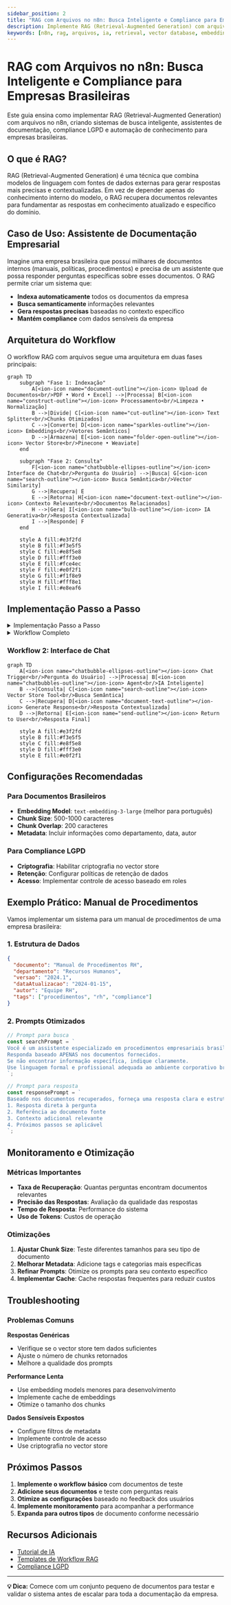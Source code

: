 ```yaml
---
sidebar_position: 2
title: "RAG com Arquivos no n8n: Busca Inteligente e Compliance para Empresas Brasileiras"
description: Implemente RAG (Retrieval-Augmented Generation) com arquivos no n8n para busca inteligente, compliance LGPD e automação de conhecimento empresarial.
keywords: [n8n, rag, arquivos, ia, retrieval, vector database, embeddings, busca semântica, automação Brasil, compliance LGPD, assistente de documentação, busca empresarial]
---
```


# RAG com Arquivos no n8n: Busca Inteligente e Compliance para Empresas Brasileiras

Este guia ensina como implementar RAG (Retrieval-Augmented Generation) com arquivos no n8n, criando sistemas de busca inteligente, assistentes de documentação, compliance LGPD e automação de conhecimento para empresas brasileiras.

## O que é RAG?

RAG (Retrieval-Augmented Generation) é uma técnica que combina modelos de linguagem com fontes de dados externas para gerar respostas mais precisas e contextualizadas. Em vez de depender apenas do conhecimento interno do modelo, o RAG recupera documentos relevantes para fundamentar as respostas em conhecimento atualizado e específico do domínio.

## Caso de Uso: Assistente de Documentação Empresarial

Imagine uma empresa brasileira que possui milhares de documentos internos (manuais, políticas, procedimentos) e precisa de um assistente que possa responder perguntas específicas sobre esses documentos. O RAG permite criar um sistema que:

- **Indexa automaticamente** todos os documentos da empresa
- **Busca semanticamente** informações relevantes
- **Gera respostas precisas** baseadas no contexto específico
- **Mantém compliance** com dados sensíveis da empresa

## Arquitetura do Workflow

O workflow RAG com arquivos segue uma arquitetura em duas fases principais:

```mermaid
graph TD
    subgraph "Fase 1: Indexação"
        A[<ion-icon name="document-outline"></ion-icon> Upload de Documentos<br/>PDF • Word • Excel] -->|Processa| B[<ion-icon name="construct-outline"></ion-icon> Processamento<br/>Limpeza • Normalização]
        B -->|Divide| C[<ion-icon name="cut-outline"></ion-icon> Text Splitter<br/>Chunks Otimizados]
        C -->|Converte| D[<ion-icon name="sparkles-outline"></ion-icon> Embeddings<br/>Vetores Semânticos]
        D -->|Armazena| E[<ion-icon name="folder-open-outline"></ion-icon> Vector Store<br/>Pinecone • Weaviate]
    end
    
    subgraph "Fase 2: Consulta"
        F[<ion-icon name="chatbubble-ellipses-outline"></ion-icon> Interface de Chat<br/>Pergunta do Usuário] -->|Busca| G[<ion-icon name="search-outline"></ion-icon> Busca Semântica<br/>Vector Similarity]
        G -->|Recupera| E
        E -->|Retorna| H[<ion-icon name="document-text-outline"></ion-icon> Contexto Relevante<br/>Documentos Relacionados]
        H -->|Gera| I[<ion-icon name="bulb-outline"></ion-icon> IA Generativa<br/>Resposta Contextualizada]
        I -->|Responde| F
    end
    
    style A fill:#e3f2fd
    style B fill:#f3e5f5
    style C fill:#e8f5e8
    style D fill:#fff3e0
    style E fill:#fce4ec
    style F fill:#e0f2f1
    style G fill:#f1f8e9
    style H fill:#fff8e1
    style I fill:#e8eaf6
```

## Implementação Passo a Passo

<details>
<summary>Implementação Passo a Passo</summary>

### Passo 1: Configurar o Vector Store

Primeiro, configure um vector store para armazenar os embeddings dos seus documentos:

```json
{
  "node": "n8n-nodes-langchain.vectorstoreinmemory",
  "operation": "Insert Documents",
  "parameters": {
    "embeddingModel": "text-embedding-ada-002",
    "chunkSize": 1000,
    "chunkOverlap": 200
  }
}
```

### Passo 2: Processar Documentos

Use o **Default Data Loader** para processar diferentes tipos de arquivo:

```json
{
  "node": "n8n-nodes-langchain.documentdefaultdataloader",
  "parameters": {
    "filePath": "{{ $json.filePath }}",
    "textSplitter": "RecursiveCharacterTextSplitter",
    "chunkSize": 1000,
    "chunkOverlap": 200
  }
}
```

### Passo 3: Configurar o Agente RAG

Configure um agente que usa o vector store como ferramenta:

```json
{
  "node": "n8n-nodes-langchain.agent",
  "parameters": {
    "model": "gpt-4",
    "tools": [
      {
        "type": "vectorStore",
        "description": "Busca informações nos documentos da empresa",
        "limit": 5,
        "includeMetadata": true
      }
    ]
  }
}
```

</details>

<details>
<summary>Workflow Completo</summary>

```mermaid
graph TD
    A[<ion-icon name="cloud-upload-outline"></ion-icon> Webhook Trigger<br/>Recebe Arquivo] -->|Processa| B[<ion-icon name="file-tray-full-outline"></ion-icon> Read Binary Files<br/>Extrai Conteúdo]
    B -->|Carrega| C[<ion-icon name="document-outline"></ion-icon> Default Data Loader<br/>Suporte Multi-formato]
    C -->|Divide| D[<ion-icon name="cut-outline"></ion-icon> Text Splitter<br/>Chunks Otimizados]
    D -->|Converte| E[<ion-icon name="sparkles-outline"></ion-icon> Embeddings OpenAI<br/>Vetores Semânticos]
    E -->|Armazena| F[<ion-icon name="folder-open-outline"></ion-icon> Vector Store Insert<br/>Indexação Completa]
    F -->|Confirma| G[<ion-icon name="checkmark-circle-outline"></ion-icon> Success Response<br/>Documento Indexado]
    
    style A fill:#e3f2fd
    style B fill:#f3e5f5
    style C fill:#e8f5e8
    style D fill:#fff3e0
    style E fill:#fce4ec
    style F fill:#f1f8e9
    style G fill:#e0f2f1
```

</details>

### Workflow 2: Interface de Chat

```mermaid
graph TD
    A[<ion-icon name="chatbubble-ellipses-outline"></ion-icon> Chat Trigger<br/>Pergunta do Usuário] -->|Processa| B[<ion-icon name="chatbubbles-outline"></ion-icon> Agent<br/>IA Inteligente]
    B -->|Consulta| C[<ion-icon name="search-outline"></ion-icon> Vector Store Tool<br/>Busca Semântica]
    C -->|Recupera| D[<ion-icon name="document-text-outline"></ion-icon> Generate Response<br/>Resposta Contextualizada]
    D -->|Retorna| E[<ion-icon name="send-outline"></ion-icon> Return to User<br/>Resposta Final]
    
    style A fill:#e3f2fd
    style B fill:#f3e5f5
    style C fill:#e8f5e8
    style D fill:#fff3e0
    style E fill:#e0f2f1
```

## Configurações Recomendadas

### Para Documentos Brasileiros

- **Embedding Model**: `text-embedding-3-large` (melhor para português)
- **Chunk Size**: 500-1000 caracteres
- **Chunk Overlap**: 200 caracteres
- **Metadata**: Incluir informações como departamento, data, autor

### Para Compliance LGPD

- **Criptografia**: Habilitar criptografia no vector store
- **Retenção**: Configurar políticas de retenção de dados
- **Acesso**: Implementar controle de acesso baseado em roles

## Exemplo Prático: Manual de Procedimentos

Vamos implementar um sistema para um manual de procedimentos de uma empresa brasileira:

### 1. Estrutura de Dados

```json
{
  "documento": "Manual de Procedimentos RH",
  "departamento": "Recursos Humanos",
  "versao": "2024.1",
  "dataAtualizacao": "2024-01-15",
  "autor": "Equipe RH",
  "tags": ["procedimentos", "rh", "compliance"]
}
```

### 2. Prompts Otimizados

```javascript
// Prompt para busca
const searchPrompt = `
Você é um assistente especializado em procedimentos empresariais brasileiros.
Responda baseado APENAS nos documentos fornecidos.
Se não encontrar informação específica, indique claramente.
Use linguagem formal e profissional adequada ao ambiente corporativo brasileiro.
`;

// Prompt para resposta
const responsePrompt = `
Baseado nos documentos recuperados, forneça uma resposta clara e estruturada:
1. Resposta direta à pergunta
2. Referência ao documento fonte
3. Contexto adicional relevante
4. Próximos passos se aplicável
`;
```

## Monitoramento e Otimização

### Métricas Importantes

- **Taxa de Recuperação**: Quantas perguntas encontram documentos relevantes
- **Precisão das Respostas**: Avaliação da qualidade das respostas
- **Tempo de Resposta**: Performance do sistema
- **Uso de Tokens**: Custos de operação

### Otimizações

1. **Ajustar Chunk Size**: Teste diferentes tamanhos para seu tipo de documento
2. **Melhorar Metadata**: Adicione tags e categorias mais específicas
3. **Refinar Prompts**: Otimize os prompts para seu contexto específico
4. **Implementar Cache**: Cache respostas frequentes para reduzir custos

## Troubleshooting

### Problemas Comuns

**Respostas Genéricas**
- Verifique se o vector store tem dados suficientes
- Ajuste o número de chunks retornados
- Melhore a qualidade dos prompts

**Performance Lenta**
- Use embedding models menores para desenvolvimento
- Implemente cache de embeddings
- Otimize o tamanho dos chunks

**Dados Sensíveis Expostos**
- Configure filtros de metadata
- Implemente controle de acesso
- Use criptografia no vector store

## Próximos Passos

1. **Implemente o workflow básico** com documentos de teste
2. **Adicione seus documentos** e teste com perguntas reais
3. **Otimize as configurações** baseado no feedback dos usuários
4. **Implemente monitoramento** para acompanhar a performance
5. **Expanda para outros tipos** de documento conforme necessário

## Recursos Adicionais

- [Tutorial de IA](/advanced-ai/tutorial-ai)
- [Templates de Workflow RAG](https://n8n.io/workflows/?categories=25)
- [Compliance LGPD](/privacidade-seguranca/lgpd-compliance)

---

**💡 Dica:** Comece com um conjunto pequeno de documentos para testar e validar o sistema antes de escalar para toda a documentação da empresa.
